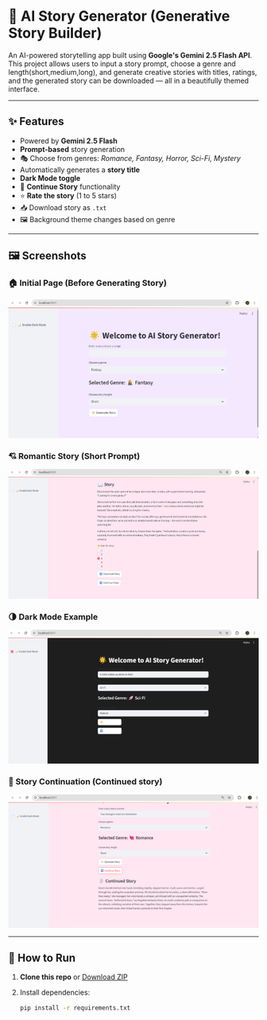 # 🌟 AI Story Generator (Generative Story Builder)

An AI-powered storytelling app built using **Google's Gemini 2.5 Flash API**. This project allows users to input a story prompt, choose a genre and length(short,medium,long), and generate creative stories with titles, ratings, and the generated story can be downloaded  — all in a beautifully themed interface.

---

## ✨ Features

-  Powered by **Gemini 2.5 Flash**
-  **Prompt-based** story generation
- 🎭 Choose from genres: *Romance, Fantasy, Horror, Sci-Fi, Mystery*
-  Automatically generates a **story title**
-  **Dark Mode toggle**
- 🔁 **Continue Story** functionality
- ⭐ **Rate the story** (1 to 5 stars)
- 📥 Download story as `.txt`
- 🖼️ Background theme changes based on genre

---

## 🖼️ Screenshots

### 🏠 Initial Page (Before Generating Story)
![Home](screenshot_home.png)

### 💘 Romantic Story (Short Prompt)
![Romance](screenshot_romance.png)

### 🌗 Dark Mode Example
![Dark Mode](screenshot_darkmode.png)

### 🔁 Story Continuation (Continued story)
![Continue](screenshot_continue.png)

---

## 🚀 How to Run

1. **Clone this repo** or [Download ZIP](https://github.com/MekhaManosh/generative-story-builder)

2. Install dependencies:
   ```bash
   pip install -r requirements.txt
